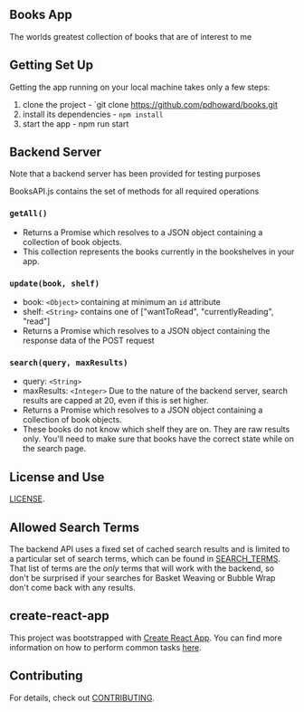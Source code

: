 
## Books App

The worlds greatest collection of books that are of interest to me

## Getting Set Up

Getting the app running on your local machine takes only a few steps:

1. clone the project - `git clone https://github.com/pdhoward/books.git
2. install its dependencies - `npm install`
3. start the app - npm run start

## Backend Server

Note that a backend server has been provided for testing purposes

BooksAPI.js contains the set of methods for all required operations

### `getAll()`
* Returns a Promise which resolves to a JSON object containing a collection of book objects.
* This collection represents the books currently in the bookshelves in your app.

### `update(book, shelf)`
* book: `<Object>` containing at minimum an `id` attribute
* shelf: `<String>` contains one of ["wantToRead", "currentlyReading", "read"]  
* Returns a Promise which resolves to a JSON object containing the response data of the POST request

### `search(query, maxResults)`
* query: `<String>`
* maxResults: `<Integer>` Due to the nature of the backend server, search results are capped at 20, even if this is set higher.
* Returns a Promise which resolves to a JSON object containing a collection of book objects.
* These books do not know which shelf they are on. They are raw results only. You'll need to make sure that books have the correct state while on the search page.

## License and Use
 [LICENSE](LICENSE.txt).

## Allowed Search Terms
The backend API uses a fixed set of cached search results and is limited to a particular set of search terms, which can be found in
[SEARCH_TERMS](SEARCH_TERMS.md).
That list of terms are the _only_ terms that will work with the backend, so don't be surprised if your searches for Basket Weaving or Bubble Wrap don't come back with any results.

## create-react-app

This project was bootstrapped with [Create React App](https://github.com/facebookincubator/create-react-app). You can find more information on how to perform common tasks [here](https://github.com/facebookincubator/create-react-app/blob/master/packages/react-scripts/template/README.md).

## Contributing

For details, check out [CONTRIBUTING](CONTRIBUTING.md).

